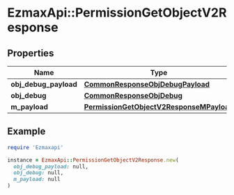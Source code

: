 # EzmaxApi::PermissionGetObjectV2Response

## Properties

| Name | Type | Description | Notes |
| ---- | ---- | ----------- | ----- |
| **obj_debug_payload** | [**CommonResponseObjDebugPayload**](CommonResponseObjDebugPayload.md) |  |  |
| **obj_debug** | [**CommonResponseObjDebug**](CommonResponseObjDebug.md) |  | [optional] |
| **m_payload** | [**PermissionGetObjectV2ResponseMPayload**](PermissionGetObjectV2ResponseMPayload.md) |  |  |

## Example

```ruby
require 'Ezmaxapi'

instance = EzmaxApi::PermissionGetObjectV2Response.new(
  obj_debug_payload: null,
  obj_debug: null,
  m_payload: null
)
```

